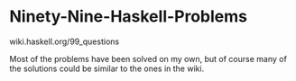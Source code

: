 # Ninety-Nine-Haskell-Problems

wiki.haskell.org/99_questions 

Most of the problems have been solved on my own, but of course many of the solutions could be similar to the ones in the wiki.
